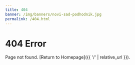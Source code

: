 ```yaml
---
title: 404
banner: /img/banners/novi-sad-podhodnik.jpg
permalink: /404.html
---
```


# 404 Error

Page not found. [Return to Homepage]({{ '/' | relative_url }}).
